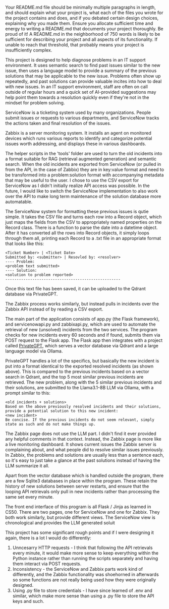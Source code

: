 Your README.md file should be minimally multiple paragraphs in length, and should explain what your project is, what each of the files you wrote for the project contains and does, and if you debated certain design choices, explaining why you made them. Ensure you allocate sufficient time and energy to writing a README.md that documents your project thoroughly. Be proud of it! A README.md in the neighborhood of 750 words is likely to be sufficient for describing your project and all aspects of its functionality. If unable to reach that threshold, that probably means your project is insufficiently complex.

This project is designed to help diagnose problems in an IT support environment. It uses semantic search to find past issues similar to the new issue, then uses a language model to provide a summary of the previous solutions that may be applicable to the new issue. Problems often show up repeatedly, and past solutions can provide valuable incites into how to deal with new issues. In an IT support environment, staff are often on call outside of regular hours and a quick set of AI-provided suggestions may help point them towards a resolution quickly even if they're not in the mindset for problem solving.

ServiceNow is a ticketing system used by many organizations. People submit issues or requests to various departments, and ServiceNow tracks the actions taken and final resolution of the issues.

Zabbix is a server monitoring system. It installs an agent on monitored devices which runs various reports to identify and categorize potential issues worth addressing, and displays these in various dashboards.

The helper scripts in the 'tools' folder are used to turn the old incidents into a format suitable for RAG (retrieval augmented generation) and semantic search. When the old incidents are exported from ServiceNow (or pulled in from the API, in the case of Zabbix) they are in key:value format and need to be transformed into a problem:solution format with accompanying metadata that may be useful to the user. I chose to use the CSV export for ServiceNow as I didn't initially realize API access was possible. In the future, I would like to switch the ServiceNow implementation to also work over the API to make long term maintenance of the solution database more automatable.

The ServiceNow system for formatting these previous issues is qutie simple. It takes the CSV file and turns each row into a Record object, which just maps the fields from the CSV to appropriately named properties on the Record class. There is a function to parse the date into a datetime object. After it has converted all the rows into Record objects, it simply loops through them all, printing each Record to a .txt file in an appropriate format that looks like this:

```
<Ticket Number> | <Ticket Date>
Submitted by: <submitter> | Resovled by: <resolver>
---- Problem:
<problem text submitted>
---- Solution:
<solution to problem reported>
---------------------------------------------------
```
Once this text file has been saved, it can be uploaded to the Qdrant database via PrivateGPT.

The Zabbix process works similarly, but instead pulls in incidents over the Zabbix API instead of by reading a CSV export.

The main part of the application consists of app.py (the Flask framework), and servicenowapi.py and zabbixapi.py, which are used to automate the retrieval of new (unsolved) incidents from the two services. The program checks for new incidents every 60 seconds and if found, submits them via POST request to the Flask app. The Flask app then integrates with a project called [PrivateGPT](https://github.com/zylon-ai/private-gpt), which serves a vector database via Qdrant and a large language model via Ollama.

PrivateGPT handles a lot of the specifics, but basically the new incident is put into a format identical to the exported resolved incidents (as shown above). This is compared to the previous incidents based on a vector search in Qdrant, and the top 5 most similar previous incidents are retrieved. The new problem, along with the 5 similar previous incidents and their solutions, are submitted to the Llama3.1-8B LLM via Ollama, with a prompt similar to this:

```
<old incidents + solutions>
Based on the above previously resolved incidents and their solutions, provide a potential solution to this new incident:
<new incident>
Be concise. If the previous incidents do not seem relevant, simply state as such and do not make things up.
```

The Zabbix page does not use the LLM part. I didn't find it ever provided any helpful comments in that context. Instead, the Zabbix page is more like a live monitoring dashboard. It shows current issues the Zabbix server is complaining about, and what people did to resolve similar issues previously. In Zabbix, the problems and solutions are usually less than a sentence each, so it's easy to just take a glance at the past solutions instead of having the LLM summarize it all.

Apart from the vector database which is handled outside the program, there are a few Sqlite3 databases in place within the program. These retain the history of new solutions between server restarts, and ensure that the looping API retrievals only pull in new incidents rather than processing the same set every minute.

The front end interface of this program is all Flask / Jinja as learned in CS50. There are two pages, one for ServiceNow and one for Zabbix. They both work similarly, but provide different views. The ServiceNow view is chronological and provides the LLM generated soluit

This project has some significant rough points and if I were designing it again, there is a lot I would do differently:
1. Unncesarry HTTP requests - I think that following the API retrievals every minute, it would make more sense to keep everything within the Python instance rather than running the scripts separately and having them interact via POST requests.
2. Inconsistency - the ServiceNow and Zabbix parts work kind of differently, and the Zabbix functionality was shoehorned in afterwards so some functions are not really being used how they were originally designed.
3. Using .py file to store credentials - I have since learned of .env and similar, which make more sense than using a .py file to store the API keys and such.
